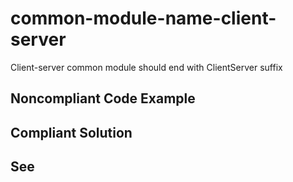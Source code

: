# common-module-name-client-server

Client-server common module should end with ClientServer suffix


## Noncompliant Code Example

## Compliant Solution

## See

